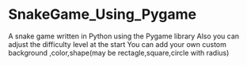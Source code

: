 # SnakeGame_Using_Pygame
A snake game written in Python using the Pygame library
Also you can adjust the difficulty level at the start 
You can add your own custom background ,color,shape(may be rectagle,square,circle with radius)

